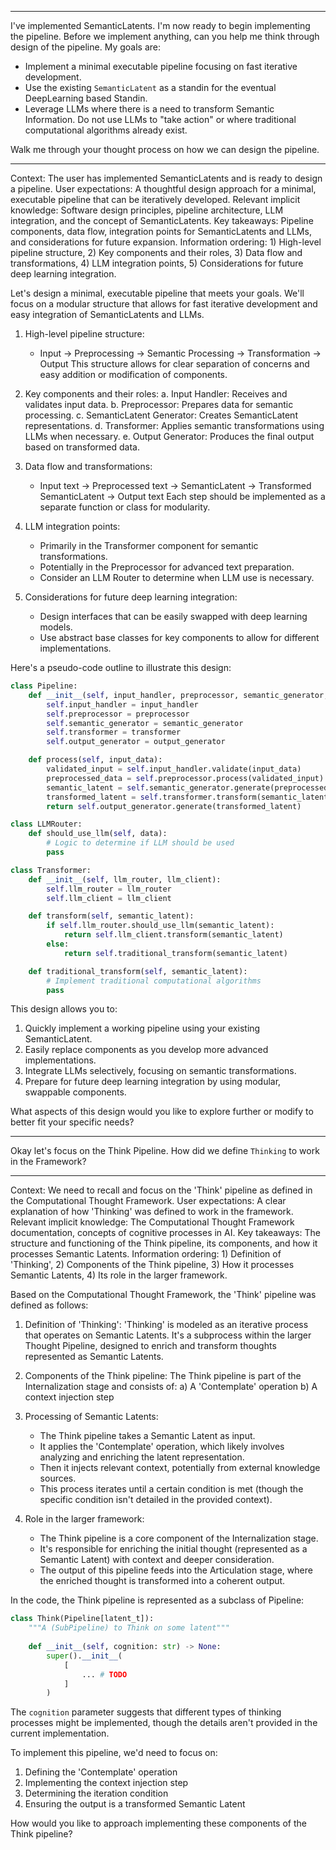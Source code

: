 <!-- LOG METADATA {"size": 4} -->

---

<!-- MSG METADATA {"publisher": "user:tty", "created": 1728140601375999700} -->

I've implemented SemanticLatents. I'm now ready to begin implementing the pipeline. Before we implement anything, can you help me think through design of the pipeline. My goals are:

- Implement a minimal executable pipeline focusing on fast iterative development.
- Use the existing `SemanticLatent` as a standin for the eventual DeepLearning based Standin.
- Leverage LLMs where there is a need to transform Semantic Information. Do not use LLMs to "take action" or where traditional computational algorithms already exist.

Walk me through your thought process on how we can design the pipeline.

---

<!-- MSG METADATA {"publisher": "agent:llm:Anthropic:claude-3-5-sonnet-20240620", "created": 1728140621954316704} -->

<meta hidden k=strat>
Context: The user has implemented SemanticLatents and is ready to design a pipeline.
User expectations: A thoughtful design approach for a minimal, executable pipeline that can be iteratively developed.
Relevant implicit knowledge: Software design principles, pipeline architecture, LLM integration, and the concept of SemanticLatents.
Key takeaways: Pipeline components, data flow, integration points for SemanticLatents and LLMs, and considerations for future expansion.
Information ordering: 1) High-level pipeline structure, 2) Key components and their roles, 3) Data flow and transformations, 4) LLM integration points, 5) Considerations for future deep learning integration.
</meta>

Let's design a minimal, executable pipeline that meets your goals. We'll focus on a modular structure that allows for fast iterative development and easy integration of SemanticLatents and LLMs.

1. High-level pipeline structure:
   - Input → Preprocessing → Semantic Processing → Transformation → Output
   This structure allows for clear separation of concerns and easy addition or modification of components.

2. Key components and their roles:
   a. Input Handler: Receives and validates input data.
   b. Preprocessor: Prepares data for semantic processing.
   c. SemanticLatent Generator: Creates SemanticLatent representations.
   d. Transformer: Applies semantic transformations using LLMs when necessary.
   e. Output Generator: Produces the final output based on transformed data.

3. Data flow and transformations:
   - Input text → Preprocessed text → SemanticLatent → Transformed SemanticLatent → Output text
   Each step should be implemented as a separate function or class for modularity.

4. LLM integration points:
   - Primarily in the Transformer component for semantic transformations.
   - Potentially in the Preprocessor for advanced text preparation.
   - Consider an LLM Router to determine when LLM use is necessary.

5. Considerations for future deep learning integration:
   - Design interfaces that can be easily swapped with deep learning models.
   - Use abstract base classes for key components to allow for different implementations.

Here's a pseudo-code outline to illustrate this design:

```python
class Pipeline:
    def __init__(self, input_handler, preprocessor, semantic_generator, transformer, output_generator):
        self.input_handler = input_handler
        self.preprocessor = preprocessor
        self.semantic_generator = semantic_generator
        self.transformer = transformer
        self.output_generator = output_generator

    def process(self, input_data):
        validated_input = self.input_handler.validate(input_data)
        preprocessed_data = self.preprocessor.process(validated_input)
        semantic_latent = self.semantic_generator.generate(preprocessed_data)
        transformed_latent = self.transformer.transform(semantic_latent)
        return self.output_generator.generate(transformed_latent)

class LLMRouter:
    def should_use_llm(self, data):
        # Logic to determine if LLM should be used
        pass

class Transformer:
    def __init__(self, llm_router, llm_client):
        self.llm_router = llm_router
        self.llm_client = llm_client

    def transform(self, semantic_latent):
        if self.llm_router.should_use_llm(semantic_latent):
            return self.llm_client.transform(semantic_latent)
        else:
            return self.traditional_transform(semantic_latent)

    def traditional_transform(self, semantic_latent):
        # Implement traditional computational algorithms
        pass
```

This design allows you to:
1. Quickly implement a working pipeline using your existing SemanticLatent.
2. Easily replace components as you develop more advanced implementations.
3. Integrate LLMs selectively, focusing on semantic transformations.
4. Prepare for future deep learning integration by using modular, swappable components.

What aspects of this design would you like to explore further or modify to better fit your specific needs?

---

<!-- MSG METADATA {"publisher": "user:tty", "created": 1728141749729118702} -->

Okay let's focus on the Think Pipeline. How did we define `Thinking` to work in the Framework?

---

<!-- MSG METADATA {"publisher": "agent:llm:Anthropic:claude-3-5-sonnet-20240620", "created": 1728141763737928893} -->

<meta hidden k=strat>
Context: We need to recall and focus on the 'Think' pipeline as defined in the Computational Thought Framework.
User expectations: A clear explanation of how 'Thinking' was defined to work in the framework.
Relevant implicit knowledge: The Computational Thought Framework documentation, concepts of cognitive processes in AI.
Key takeaways: The structure and functioning of the Think pipeline, its components, and how it processes Semantic Latents.
Information ordering: 1) Definition of 'Thinking', 2) Components of the Think pipeline, 3) How it processes Semantic Latents, 4) Its role in the larger framework.
</meta>

Based on the Computational Thought Framework, the 'Think' pipeline was defined as follows:

1. Definition of 'Thinking':
   'Thinking' is modeled as an iterative process that operates on Semantic Latents. It's a subprocess within the larger Thought Pipeline, designed to enrich and transform thoughts represented as Semantic Latents.

2. Components of the Think pipeline:
   The Think pipeline is part of the Internalization stage and consists of:
   a) A 'Contemplate' operation
   b) A context injection step

3. Processing of Semantic Latents:
   - The Think pipeline takes a Semantic Latent as input.
   - It applies the 'Contemplate' operation, which likely involves analyzing and enriching the latent representation.
   - Then it injects relevant context, potentially from external knowledge sources.
   - This process iterates until a certain condition is met (though the specific condition isn't detailed in the provided context).

4. Role in the larger framework:
   - The Think pipeline is a core component of the Internalization stage.
   - It's responsible for enriching the initial thought (represented as a Semantic Latent) with context and deeper consideration.
   - The output of this pipeline feeds into the Articulation stage, where the enriched thought is transformed into a coherent output.

In the code, the Think pipeline is represented as a subclass of Pipeline:

```python
class Think(Pipeline[latent_t]):
    """A (SubPipeline) to Think on some latent"""
    
    def __init__(self, cognition: str) -> None:
        super().__init__(
            [
                ... # TODO
            ]
        )
```

The `cognition` parameter suggests that different types of thinking processes might be implemented, though the details aren't provided in the current implementation.

To implement this pipeline, we'd need to focus on:
1. Defining the 'Contemplate' operation
2. Implementing the context injection step
3. Determining the iteration condition
4. Ensuring the output is a transformed Semantic Latent

How would you like to approach implementing these components of the Think pipeline?
